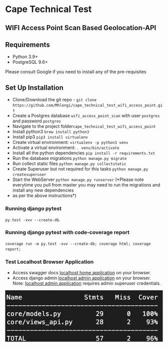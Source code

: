 # Cape Technical Test 
## WIFI Access Point Scan Based Geolocation-API

## Requirements
- Python 3.9+
- PostgreSQL 9.6+

Please consult Google if you need to install any of the pre-requisites

## Set Up Installation
- Clone/Download the git repo - `git clone https://github.com/Mhlengi/cape_technical_test_wifi_access_point.git`
- Create a Postgres database `wifi_access_point_scan` with user `postgres` and password `postgres`
- Navigate to the project folder`cape_technical_test_wifi_access_point`
- Install python3 `brew install python3`
- Install pip3 `pip3 install virtualenv`
- Create virtual environment: `virtualenv -p python3 venv`
- Activate a virtual environment: `. venv/bin/activate`
- Install all the python dependencies `pip install -r requirements.txt`
- Run the database migrations `python manage.py migrate`
- Run collect static files `python manage.py collectstatic`
- Create Superuser but not required for this tasks `python manage.py createsuperuser` 
- Start the WebServer `python manage.py runserver`
(*Please note everytime you pull from master you may need to run the migrations and install any new dependencies
- as per the above instructions*)

### Running django pytest
`py.test -xvv --create-db`.

### Running django pytest with code-coverage report
`coverage run -m py.test -xvv --create-db; coverage html; coverage report;`

### Test Localhost Browser Application
- Access swagger docs [localhost home application](http://localhost:8000/) on your browser.
- Access django admin [localhost admin application](http://localhost:8000/admin/) on your browser.
Note: [localhost admin application](http://localhost:8000/admin/) requires admin superuser
 credentials.

![PyTest Image](https://github.com/Mhlengi/tangent-solutions/blob/master/Screenshot%202019-12-02%20at%2012.39.34.png)

